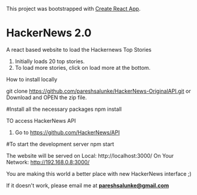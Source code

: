 This project was bootstrapped with [Create React App](https://github.com/facebookincubator/create-react-app).

<h1>HackerNews 2.0</h1>

A react based website to load the Hackernews Top Stories
1) Initially loads 20 top stories.
2) To load more stories, click on load more at the bottom.

How to install locally

git clone https://github.com/pareshsalunke/HackerNews-OriginalAPI.git or  Download and OPEN the zip file.

#Install all the necessary packages
npm install

TO access HackerNews API
1) Go to https://github.com/HackerNews/API

#To start the development server
npm start

The website will be served on
Local:            http://localhost:3000/
On Your Network:  http://192.168.0.8:3000/

You are making this world a better place with new HackerNews interface ;)

If it doesn't work, please email me at <strong>pareshsalunke@gmail.com</strong>
